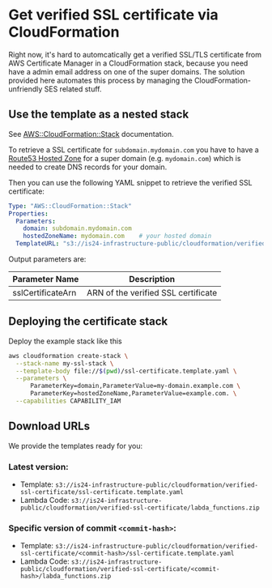 # Get verified SSL certificate via CloudFormation

Right now, it's hard to automcatically get a verified SSL/TLS certificate from AWS Certificate Manager in a CloudFormation stack, 
because you need have a admin email address on one of the super domains. The solution provided here automates
this process by managing the CloudFormation-unfriendly SES related stuff.

## Use the template as a nested stack

See [AWS::CloudFormation::Stack](http://docs.aws.amazon.com/AWSCloudFormation/latest/UserGuide/aws-properties-stack.html)
documentation.

To retrieve a SSL certificate for ```subdomain.mydomain.com``` you have to have a 
[Route53 Hosted Zone](http://docs.aws.amazon.com/Route53/latest/DeveloperGuide/CreatingHostedZone.html) for a
super domain (e.g. ```mydomain.com```) which is needed to create DNS records for your domain.

Then you can use the following YAML snippet to retrieve the verified SSL certificate:

```yaml
Type: "AWS::CloudFormation::Stack"
Properties:
  Parameters:
    domain: subdomain.mydomain.com
    hostedZoneName: mydomain.com    # your hosted domain
  TemplateURL: "s3://is24-infrastructure-public/cloudformation/verified-ssl-certificate/ssl-certificate.template.yaml"
```

Output parameters are:

| Parameter Name | Description |
| -------------- | ----------- |
| sslCertificateArn | ARN of the verified SSL certificate |

## Deploying the certificate stack
Deploy the example stack like this
```bash
aws cloudformation create-stack \
  --stack-name my-ssl-stack \
  --template-body file://$(pwd)/ssl-certificate.template.yaml \
  --parameters \
      ParameterKey=domain,ParameterValue=my-domain.example.com \
      ParameterKey=hostedZoneName,ParameterValue=example.com. \
  --capabilities CAPABILITY_IAM
```

## Download URLs

We provide the templates ready for you:

### Latest version:
- Template: ```s3://is24-infrastructure-public/cloudformation/verified-ssl-certificate/ssl-certificate.template.yaml```
- Lambda Code: ```s3://is24-infrastructure-public/cloudformation/verified-ssl-certificate/labda_functions.zip```

### Specific version of commit ```<commit-hash>```:
- Template: ```s3://is24-infrastructure-public/cloudformation/verified-ssl-certificate/<commit-hash>/ssl-certificate.template.yaml```
- Lambda Code: ```s3://is24-infrastructure-public/cloudformation/verified-ssl-certificate/<commit-hash>/labda_functions.zip```






